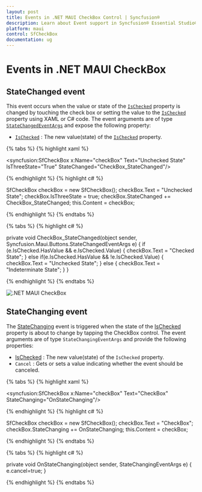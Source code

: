 ```yaml
---
layout: post
title: Events in .NET MAUI CheckBox Control | Syncfusion®
description: Learn about Event support in Syncfusion® Essential Studio® .NET MAUI CheckBox control, its elements and more.
platform: maui
control: SfCheckBox
documentation: ug
---
```


# Events in .NET MAUI CheckBox

## StateChanged event

This event occurs when the value or state of the [`IsChecked`](https://help.syncfusion.com/cr/maui/Syncfusion.Maui.Buttons.SfCheckBox.html#Syncfusion_Maui_Buttons_SfCheckBox_IsChecked) property is changed by touching the check box or setting the value to the [`IsChecked`](https://help.syncfusion.com/cr/maui/Syncfusion.Maui.Buttons.SfCheckBox.html#Syncfusion_Maui_Buttons_SfCheckBox_IsChecked) property using XAML or C# code. The event arguments are of type [`StateChangedEventArgs`](https://help.syncfusion.com/cr/maui/Syncfusion.Maui.Buttons.StateChangedEventArgs.html) and expose the following property:

* [`IsChecked`](https://help.syncfusion.com/cr/maui/Syncfusion.Maui.Buttons.SfCheckBox.html#Syncfusion_Maui_Buttons_SfCheckBox_IsChecked) : The new value(state) of the [`IsChecked`](https://help.syncfusion.com/cr/maui/Syncfusion.Maui.Buttons.SfCheckBox.html#Syncfusion_Maui_Buttons_SfCheckBox_IsChecked) property.


{% tabs %}
{% highlight xaml %}

<syncfusion:SfCheckBox x:Name="checkBox" Text="Unchecked State" IsThreeState="True" StateChanged="CheckBox_StateChanged"/>

{% endhighlight %}
{% highlight c# %}

SfCheckBox checkBox = new SfCheckBox();
checkBox.Text = "Unchecked State";
checkBox.IsThreeState = true;
checkBox.StateChanged += CheckBox_StateChanged;
this.Content = checkBox;
	
{% endhighlight %}
{% endtabs %}

{% tabs %}
{% highlight c# %}

private void CheckBox_StateChanged(object sender, Syncfusion.Maui.Buttons.StateChangedEventArgs e)
{
    if (e.IsChecked.HasValue && e.IsChecked.Value)
    {
        checkBox.Text = "Checked State";
    }
    else if(e.IsChecked.HasValue && !e.IsChecked.Value)
    {
        checkBox.Text = "Unchecked State";
    }
    else
    {
    checkBox.Text = "Indeterminate State";
    }
}

{% endhighlight %}
{% endtabs %}

![.NET MAUI CheckBox](Images/Getting-Started/tristate.png)

## StateChanging event

The [StateChanging](https://help.syncfusion.com/cr/maui/Syncfusion.Maui.Buttons.StateChangingEventArgs.html) event is triggered when the state of the [IsChecked](https://help.syncfusion.com/cr/maui/Syncfusion.Maui.Buttons.SfCheckBox.html#Syncfusion_Maui_Buttons_SfCheckBox_IsChecked) property is about to change by tapping the CheckBox control. The event arguments are of type `StateChangingEventArgs` and provide the following properties:

* [IsChecked](https://help.syncfusion.com/cr/maui/Syncfusion.Maui.Buttons.SfCheckBox.html#Syncfusion_Maui_Buttons_SfCheckBox_IsChecked) : The new value(state) of the `IsChecked` property.
* `Cancel` : Gets or sets a value indicating whether the event should be canceled.

{% tabs %}
{% highlight xaml %}

<syncfusion:SfCheckBox x:Name="checkBox" Text="CheckBox" StateChanging="OnStateChanging"/>

{% endhighlight %}
{% highlight c# %}

SfCheckBox checkBox = new SfCheckBox();
checkBox.Text = "CheckBox";
checkBox.StateChanging += OnStateChanging;
this.Content = checkBox;
	
{% endhighlight %}
{% endtabs %}

{% tabs %}
{% highlight c# %}

private void OnStateChanging(object sender, StateChangingEventArgs e)
{
    e.cancel=true;
}

{% endhighlight %}
{% endtabs %}